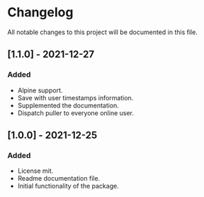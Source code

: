 # Changelog
All notable changes to this project will be documented in this file.

## [1.1.0] - 2021-12-27
### Added
- Alpine support.
- Save with user timestamps information.
- Supplemented the documentation.
- Dispatch puller to everyone online user.

## [1.0.0] - 2021-12-25
### Added
- License mit.
- Readme documentation file.
- Initial functionality of the package.
